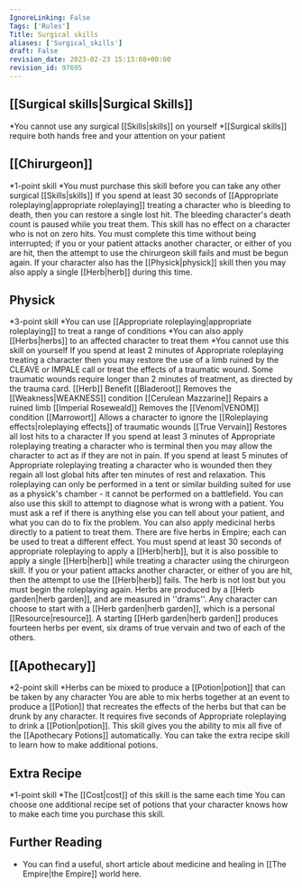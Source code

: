 ```yaml
---
IgnoreLinking: False
Tags: ['Rules']
Title: Surgical skills
aliases: ['Surgical_skills']
draft: False
revision_date: 2023-02-23 15:13:08+00:00
revision_id: 97695
---
```


## [[Surgical skills|Surgical Skills]]
*You cannot use any surgical [[Skills|skills]] on yourself
*[[Surgical skills]] require both hands free and your attention on your patient
## [[Chirurgeon]]
*1-point skill
*You must purchase this skill before you can take any other surgical [[Skills|skills]]
If you spend at least 30 seconds of [[Appropriate roleplaying|appropriate roleplaying]] treating a character who is bleeding to death, then you can restore a single lost hit. The bleeding character's death count is paused while you treat them. This skill has no effect on a character who is not on zero hits. You must complete this time without being interrupted; if you or your patient attacks another character, or either of you are hit, then the attempt to use the chirurgeon skill fails and must be begun again.
If your character also has the [[Physick|physick]] skill then you may also apply a single [[Herb|herb]] during this time.
## Physick
*3-point skill
*You can use [[Appropriate roleplaying|appropriate roleplaying]] to treat a range of conditions
*You can also apply [[Herbs|herbs]] to an affected character to treat them
*You cannot use this skill on yourself
If you spend at least 2 minutes of Appropriate roleplaying treating a character then you may restore the use of a limb ruined by the CLEAVE or IMPALE call or treat the effects of a traumatic wound. Some traumatic wounds require longer than 2 minutes of treatment, as directed by the trauma card.
        [[Herb]]
        Benefit
        [[Bladeroot]]
        Removes the [[Weakness|WEAKNESS]] condition
        [[Cerulean Mazzarine]]
        Repairs a ruined limb
        [[Imperial Roseweald]]
        Removes the [[Venom|VENOM]] condition
        [[Marrowort]]
        Allows a character to ignore the [[Roleplaying effects|roleplaying effects]] of traumatic wounds
        [[True Vervain]]
        Restores all lost hits to a character
If you spend at least 3 minutes of Appropriate roleplaying treating a character who is terminal then you may allow the character to act as if they are not in pain.
If you spend at least 5 minutes of Appropriate roleplaying treating a character who is wounded then they regain all lost global hits after ten minutes of rest and relaxation. This roleplaying can only be performed in a tent or similar building suited for use as a physick's chamber - it cannot be performed on a battlefield.
You can also use this skill to attempt to diagnose what is wrong with a patient. You must ask a ref if there is anything else you can tell about your patient, and what you can do to fix the problem.
You can also apply medicinal herbs directly to a patient to treat them. There are five herbs in Empire; each can be used to treat a different effect. You must spend at least 30 seconds of appropriate roleplaying to apply a [[Herb|herb]], but it is also  possible to apply a single [[Herb|herb]] while treating a character using the chirurgeon skill. 
If you or your patient attacks another character, or either of you are hit, then the attempt to use the [[Herb|herb]] fails. The herb is not lost but you must begin the roleplaying again. 
Herbs are produced by a [[Herb garden|herb garden]], and are measured in ''drams''. Any character can choose to start with a [[Herb garden|herb garden]], which is a personal [[Resource|resource]]. A starting [[Herb garden|herb garden]] produces fourteen herbs per event, six drams of true vervain and two of each of the others.
## [[Apothecary]]
*2-point skill
*Herbs can be mixed to produce a [[Potion|potion]] that can be taken by any character
You are able to mix herbs together at an event to produce a [[Potion]] that recreates the effects of the herbs but that can be drunk by any character. It requires five seconds of Appropriate roleplaying to drink a [[Potion|potion]].
This skill gives you the ability to mix all five of the [[Apothecary Potions]] automatically. You can take the extra recipe skill to learn how to make additional potions.
## Extra Recipe
*1-point skill
*The [[Cost|cost]] of this skill is the same each time
You can choose one additional recipe set of potions that your character knows how to make each time you purchase this skill.
## Further Reading
* You can find a useful, short article about medicine and healing in [[The Empire|the Empire]] world here.